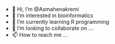 - 👋 Hi, I’m @Asmahenakremi
- 👀 I’m interested in bioinformatics
- 🌱 I’m currently learning R programming
- 💞️ I’m looking to collaborate on ...
- 📫 How to reach me ...

<!---
Asmahenakremi/Asmahenakremi is a ✨ special ✨ repository because its `README.md` (this file) appears on your GitHub profile.
You can click the Preview link to take a look at your changes.
--->
